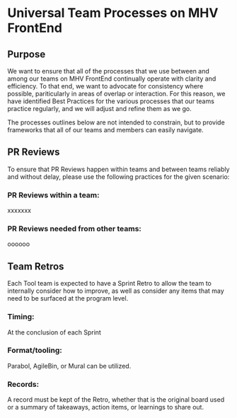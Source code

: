 # Universal Team Processes on MHV FrontEnd

## Purpose

We want to ensure that all of the processes that we use between and among our teams on MHV FrontEnd continually operate with clarity and efficiency.  To that end, we want to advocate for consistency where possible, pariticularly in areas of overlap or interaction.  For this reason, we have identified Best Practices for the various processes that our teams practice regularly, and we will adjust and refine them as we go.  

The processes outlines below are not intended to constrain, but to provide frameworks that all of our teams and members can easily navigate.


## PR Reviews
To ensure that PR Reviews happen within teams and between teams reliably and without delay, please use the following practices for the given scenario:
### PR Reviews within a team: 
xxxxxxx
### PR Reviews needed from other teams: 
oooooo


## Team Retros
Each Tool team is expected to have a Sprint Retro to allow the team to internally consider how to improve, as well as consider any items that may need to be surfaced at the program level.
### Timing:
At the conclusion of each Sprint
### Format/tooling:
Parabol, AgileBin, or Mural can be utilized. 
### Records:
A record must be kept of the Retro, whether that is the original board used or a summary of takeaways, action items, or learnings to share out.

